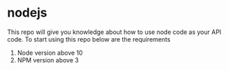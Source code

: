 # nodejs
This repo will give you knowledge about how to use node code as your API code.
To start using this repo below are the requirements
1. Node version above 10
2. NPM version above 3